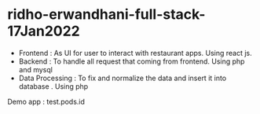 # ridho-erwandhani-full-stack-17Jan2022


- Frontend : As UI for user to interact with restaurant apps. Using react js.
- Backend : To handle all request that coming from frontend. Using php and mysql
- Data Processing : To fix and normalize the data and insert it into database . Using php


Demo app : test.pods.id
